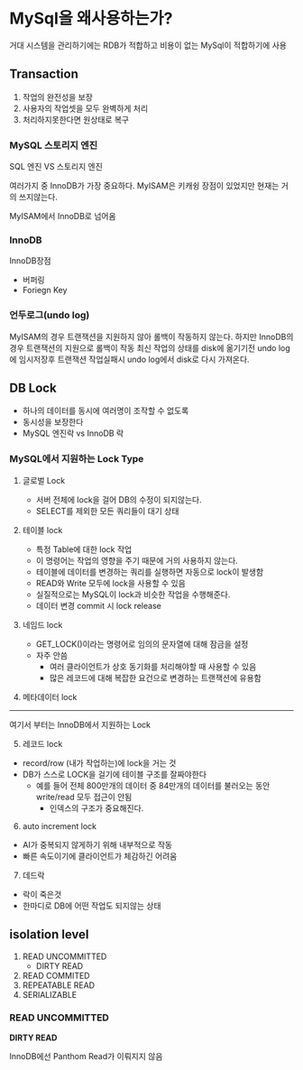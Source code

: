 # MySql을 왜사용하는가?

거대 시스템을 관리하기에는 RDB가 적합하고 비용이 없는 MySql이 적합하기에 사용

## Transaction

1. 작업의 완전성을 보장
2. 사용자의 작업셋을 모두 완벽하게 처리
3. 처리하지못한다면 원상태로 복구

### MySQL 스토리지 엔진

SQL 엔진 VS 스토리지 엔진

여러가지 중 InnoDB가 가장 중요하다.
MyISAM은 키캐슁 장점이 있었지만 현재는 거의 쓰지않는다.

MyISAM에서 InnoDB로 넘어옴

### InnoDB
InnoDB장점

- 버퍼링
- Foriegn Key

### 언두로그(undo log)

MyISAM의 경우 트랜잭션을 지원하지 않아 롤백이 작동하지 않는다.
하지만 InnoDB의 경우 트랜잭션의 지원으로 롤백이 작동
최신 작업의 상태를 disk에 옮기기전 undo log에 임시저장후 트랜잭션 작업실패시 undo log에서 disk로 다시 가져온다.

## DB Lock

- 하나의 데이터를 동시에 여러명이 조작할 수 없도록
- 동시성을 보장한다
- MySQL 엔진락 vs InnoDB 락

### MySQL에서 지원하는 Lock Type

1. 글로벌 Lock
   - 서버 전체에 lock을 걸어 DB의 수정이 되지않는다.
   - SELECT를 제외한 모든 쿼리들이 대기 상태

2. 테이블 lock
   - 특정 Table에 대한 lock 작업
   - 이 명령어는 작업의 영향을 주기 때문에 거의 사용하지 않는다.
   - 테이블에 데이터를 변경하는 쿼리를 실행하면 자동으로 lock이 발생함
   - READ와 Write 모두에 lock을 사용할 수 있음
   - 실질적으로는 MySQL이 lock과 비슷한 작업을 수행해준다.
   - 데이터 변경 commit 시 lock release

3. 네임드 lock
   - GET_LOCK()이라는 명령어로 임의의 문자열에 대해 잠금을 설정
   - 자주 안씀
     - 여러 클라이언트가 상호 동기화를 처리해야할 때 사용할 수 있음
     - 많은 레코드에 대해 복잡한 요건으로 변경하는 트랜잭션에 유용함

4. 메타데이터 lock

----- 
여기서 부터는 InnoDB에서 지원하는 Lock

5. 레코드 lock
- record/row (내가 작업하는)에 lock을 거는 것
- DB가 스스로 LOCK을 걸기에 테이블 구조를 잘짜야한다
  - 예를 들어 전체 800만개의 데이터 중 84만개의 데이터를 불러오는 동안 write/read 모두 접근이 안됨
    - 인덱스의 구조가 중요해진다.
    
6. auto increment lock
- AI가 중복되지 않게하기 위해 내부적으로 작동
- 빠른 속도이기에 클라이언트가 체감하긴 어려움

7. 데드락
- 락이 죽은것
- 한마디로 DB에 어떤 작업도 되지않는 상태

## isolation level
1. READ UNCOMMITTED
   - DIRTY READ
2. READ COMMITED
3. REPEATABLE READ
4. SERIALIZABLE

### READ UNCOMMITTED

**DIRTY READ**

InnoDB에선 Panthom Read가 이뤄지지 않음

